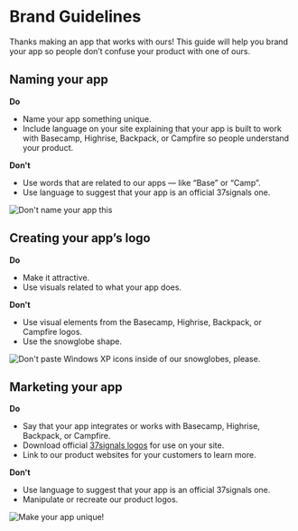 Brand Guidelines
================

Thanks making an app that works with ours! This guide will help you brand your app so people don’t confuse your product with one of ours.


Naming your app
---------------

**Do**

* Name your app something unique.
* Include language on your site explaining that your app is built to work with Basecamp, Highrise, Backpack, or Campfire so people understand your product.

**Don't**

* Use words that are related to our apps — like “Base” or “Camp”.
* Use language to suggest that your app is an official 37signals one.

![Don't name your app this](http://cl.ly/2O471y0J2j1x111G1F23/content#.png)


Creating your app’s logo
------------------------

**Do**

* Make it attractive.
* Use visuals related to what your app does.

**Don't**

* Use visual elements from the Basecamp, Highrise, Backpack, or Campfire logos.
* Use the snowglobe shape.

![Don't paste Windows XP icons inside of our snowglobes, please.](http://cl.ly/1m0y152x0C1q3m350C3Z/content#.png)


Marketing your app
------------------

**Do**

* Say that your app integrates or works with Basecamp, Highrise, Backpack, or Campfire.
* Download official [37signals logos](https://github.com/37signals/api/tree/master/logos) for use on your site.
* Link to our product websites for your customers to learn more.

**Don't**

* Use language to suggest that your app is an official 37signals one.
* Manipulate or recreate our product logos.

![Make your app unique!](http://cl.ly/3j3F2W3F3x0r0z161D2j/content#.png)
